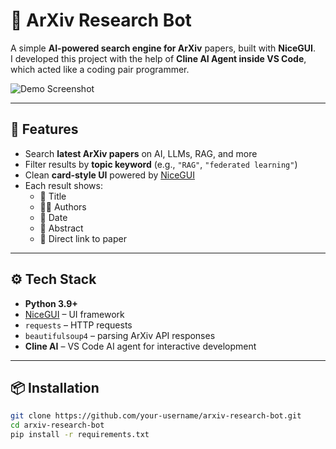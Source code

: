 # 🔎 ArXiv Research Bot  

A simple **AI-powered search engine for ArXiv** papers, built with **NiceGUI**.  
I developed this project with the help of **Cline AI Agent inside VS Code**, which acted like a coding pair programmer.  

![Demo Screenshot](screenshot.png)  

---

## 🚀 Features
- Search **latest ArXiv papers** on AI, LLMs, RAG, and more  
- Filter results by **topic keyword** (e.g., `"RAG"`, `"federated learning"`)  
- Clean **card-style UI** powered by [NiceGUI](https://nicegui.io)  
- Each result shows:  
  - 📌 Title  
  - 👨‍🔬 Authors  
  - 📅 Date  
  - 📝 Abstract  
  - 🔗 Direct link to paper  

---

## ⚙️ Tech Stack
- **Python 3.9+**  
- [NiceGUI](https://nicegui.io) – UI framework  
- `requests` – HTTP requests  
- `beautifulsoup4` – parsing ArXiv API responses  
- **Cline AI** – VS Code AI agent for interactive development  

---

## 📦 Installation

```bash
git clone https://github.com/your-username/arxiv-research-bot.git
cd arxiv-research-bot
pip install -r requirements.txt

